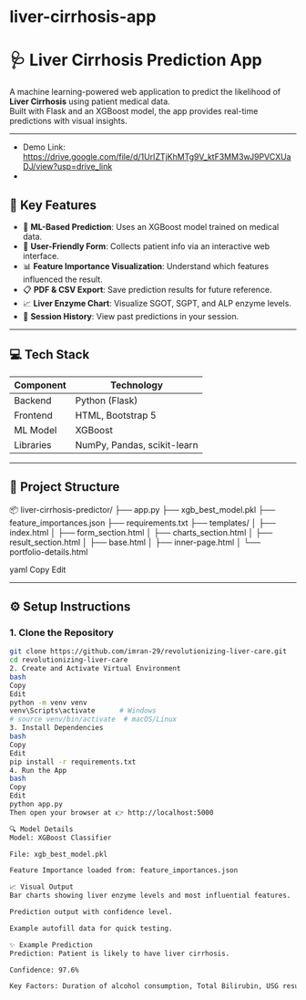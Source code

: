﻿# liver-cirrhosis-app
# 🩺 Liver Cirrhosis Prediction App

A machine learning-powered web application to predict the likelihood of **Liver Cirrhosis** using patient medical data.  
Built with Flask and an XGBoost model, the app provides real-time predictions with visual insights.

---

- Demo Link: https://drive.google.com/file/d/1UrIZTjKhMTg9V_ktF3MM3wJ9PVCXUaDJ/view?usp=drive_link
- 
## 🚀 Key Features

- 🧠 **ML-Based Prediction**: Uses an XGBoost model trained on medical data.
- 🧾 **User-Friendly Form**: Collects patient info via an interactive web interface.
- 📊 **Feature Importance Visualization**: Understand which features influenced the result.
- 📋 **PDF & CSV Export**: Save prediction results for future reference.
- 📈 **Liver Enzyme Chart**: Visualize SGOT, SGPT, and ALP enzyme levels.
- 🧩 **Session History**: View past predictions in your session.

---

## 💻 Tech Stack

| Component     | Technology         |
|---------------|--------------------|
| Backend       | Python (Flask)     |
| Frontend      | HTML, Bootstrap 5  |
| ML Model      | XGBoost            |
| Libraries     | NumPy, Pandas, scikit-learn |

---

## 📂 Project Structure

📦 liver-cirrhosis-predictor/
├── app.py
├── xgb_best_model.pkl
├── feature_importances.json
├── requirements.txt
├── templates/
│ ├── index.html
│ ├── form_section.html
│ ├── charts_section.html
│ ├── result_section.html
│ ├── base.html
│ ├── inner-page.html
│ └── portfolio-details.html

yaml
Copy
Edit

---

## ⚙️ Setup Instructions

### 1. Clone the Repository

```bash
git clone https://github.com/imran-29/revolutionizing-liver-care.git
cd revolutionizing-liver-care
2. Create and Activate Virtual Environment
bash
Copy
Edit
python -m venv venv
venv\Scripts\activate      # Windows
# source venv/bin/activate  # macOS/Linux
3. Install Dependencies
bash
Copy
Edit
pip install -r requirements.txt
4. Run the App
bash
Copy
Edit
python app.py
Then open your browser at 👉 http://localhost:5000

🔍 Model Details
Model: XGBoost Classifier

File: xgb_best_model.pkl

Feature Importance loaded from: feature_importances.json

📈 Visual Output
Bar charts showing liver enzyme levels and most influential features.

Prediction output with confidence level.

Example autofill data for quick testing.

✨ Example Prediction
Prediction: Patient is likely to have liver cirrhosis.

Confidence: 97.6%

Key Factors: Duration of alcohol consumption, Total Bilirubin, USG results.
